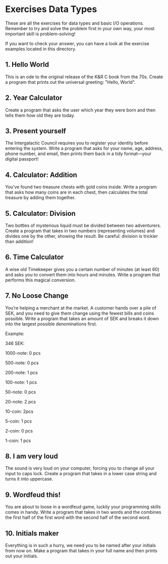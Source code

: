 # Exercises Data Types
These are all the exercises for data types and basic I/O operations. Remember to try and solve the problem first in your own way, your most important skill is problem-solving!

If you want to check your answer, you can have a look at the exercise examples located in this directory.

## 1. Hello World
This is an ode to the original release of the K&R C book from the 70s. Create a program that prints out the universal greeting: "Hello, World".

## 2. Year Calculator
Create a program that asks the user which year they were born and then tells them how old they are today.

## 3. Present yourself
The Intergalactic Council requires you to register your identity before entering the system.
Write a program that asks for your name, age, address, phone number, and email, then prints them back in a tidy format—your digital passport!

## 4. Calculator: Addition
You’ve found two treasure chests with gold coins inside.
Write a program that asks how many coins are in each chest, then calculates the total treasure by adding them together.

## 5. Calculator: Division
Two bottles of mysterious liquid must be divided between two adventurers.
Create a program that takes in two numbers (representing volumes) and divides one by the other, showing the result. Be careful: division is trickier than addition!

## 6. Time Calculator
A wise old Timekeeper gives you a certain number of minutes (at least 60) and asks you to convert them into hours and minutes.
Write a program that performs this magical conversion.

## 7. No Loose Change
You’re helping a merchant at the market. A customer hands over a pile of SEK, and you need to give them change using the fewest bills and coins possible.
Write a program that takes an amount of SEK and breaks it down into the largest possible denominations first.

Example:

346 SEK:

1000-note: 0 pcs

500-note: 0 pcs

200-note: 1 pcs

100-note: 1 pcs

50-note: 0 pcs

20-note: 2 pcs 

10-coin: 2pcs         

5-coin: 1 pcs

2-coin: 0 pcs

1-coin: 1 pcs

## 8. I am very loud
The sound is very loud on your computer, forcing you to change all your input to caps lock. Create a program that takes in a lower case string and turns it into uppercase.

## 9. Wordfeud this!
You are about to loose in a wordfeud game, luckily your programming skills comes in handy. Write a program that takes in two words and the combines the first half of the first word with the second half of the second word.

## 10. Initials maker
Everything is in such a hurry, we need you to be named after your initials from now on. Make a program that takes in your full name and then prints out your initials.